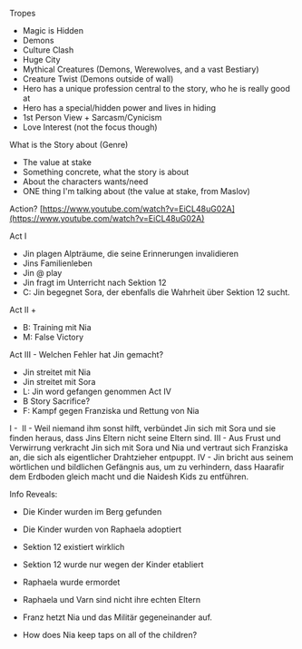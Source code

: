 Tropes
- Magic is Hidden    
- Demons    
- Culture Clash    
- Huge City    
- Mythical Creatures (Demons, Werewolves, and a vast Bestiary)    
- Creature Twist (Demons outside of wall)    
- Hero has a unique profession central to the story, who he is really good at    
- Hero has a special/hidden power and lives in hiding    
- 1st Person View + Sarcasm/Cynicism    
- Love Interest (not the focus though)  

What is the Story about (Genre)
- The value at stake    
- Something concrete, what the story is about    
- About the characters wants/need    
- ONE thing I'm talking about (the value at stake, from Maslov)  
  

Action? [https://www.youtube.com/watch?v=EiCL48uG02A](https://www.youtube.com/watch?v=EiCL48uG02A)

Act I
- Jin plagen Alpträume, die seine Erinnerungen invalidieren    
- Jins Familienleben
- Jin @ play
- Jin fragt im Unterricht nach Sektion 12
- C: Jin begegnet Sora, der ebenfalls die Wahrheit über Sektion 12 sucht.

Act II +
- B: Training mit Nia
- M: False Victory

Act III -
Welchen Fehler hat Jin gemacht?
- Jin streitet mit Nia
- Jin streitet mit Sora
- L: Jin word gefangen genommen
Act IV
- B Story Sacrifice?
- F: Kampf gegen Franziska und Rettung von Nia

I - 
II - Weil niemand ihm sonst hilft, verbündet Jin sich mit Sora und sie finden heraus, dass Jins Eltern nicht seine Eltern sind.
III - Aus Frust und Verwirrung verkracht Jin sich mit Sora und Nia und vertraut sich Franziska an, die sich als eigentlicher Drahtzieher entpuppt.
IV - Jin bricht aus seinem wörtlichen und bildlichen Gefängnis aus, um zu verhindern, dass Haarafir dem Erdboden gleich macht und die Naidesh Kids zu entführen.

Info Reveals:
- Die Kinder wurden im Berg gefunden
- Die Kinder wurden von Raphaela adoptiert
- Sektion 12 existiert wirklich
- Sektion 12 wurde nur wegen der Kinder etabliert  
- Raphaela wurde ermordet

- Raphaela und Varn sind nicht ihre echten Eltern
- Franz hetzt Nia und das Militär gegeneinander auf.
- How does Nia keep taps on all of the children?